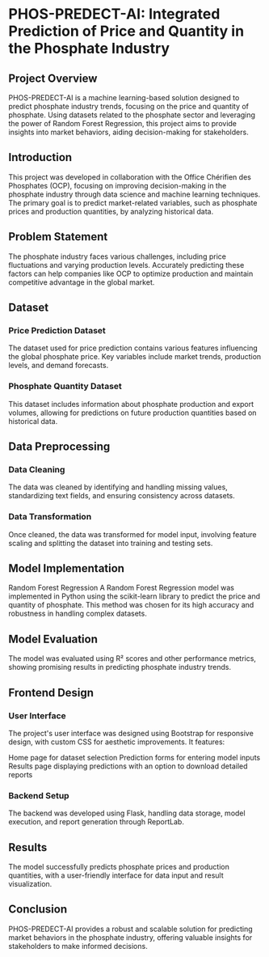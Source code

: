 # PHOS-PREDECT-AI: Integrated Prediction of Price and Quantity in the Phosphate Industry
## Project Overview
PHOS-PREDECT-AI is a machine learning-based solution designed to predict phosphate industry trends, focusing on the price and quantity of phosphate. Using datasets related to the phosphate sector and leveraging the power of Random Forest Regression, this project aims to provide insights into market behaviors, aiding decision-making for stakeholders.



## Introduction
This project was developed in collaboration with the Office Chérifien des Phosphates (OCP), focusing on improving decision-making in the phosphate industry through data science and machine learning techniques. The primary goal is to predict market-related variables, such as phosphate prices and production quantities, by analyzing historical data.

## Problem Statement
The phosphate industry faces various challenges, including price fluctuations and varying production levels. Accurately predicting these factors can help companies like OCP to optimize production and maintain competitive advantage in the global market.

## Dataset
### Price Prediction Dataset
The dataset used for price prediction contains various features influencing the global phosphate price. Key variables include market trends, production levels, and demand forecasts.

### Phosphate Quantity Dataset
This dataset includes information about phosphate production and export volumes, allowing for predictions on future production quantities based on historical data.

## Data Preprocessing
### Data Cleaning
The data was cleaned by identifying and handling missing values, standardizing text fields, and ensuring consistency across datasets.

### Data Transformation
Once cleaned, the data was transformed for model input, involving feature scaling and splitting the dataset into training and testing sets.

## Model Implementation
Random Forest Regression
A Random Forest Regression model was implemented in Python using the scikit-learn library to predict the price and quantity of phosphate. This method was chosen for its high accuracy and robustness in handling complex datasets.

## Model Evaluation
The model was evaluated using R² scores and other performance metrics, showing promising results in predicting phosphate industry trends.

## Frontend Design
### User Interface
The project's user interface was designed using Bootstrap for responsive design, with custom CSS for aesthetic improvements. It features:

Home page for dataset selection
Prediction forms for entering model inputs
Results page displaying predictions with an option to download detailed reports
### Backend Setup
The backend was developed using Flask, handling data storage, model execution, and report generation through ReportLab.

## Results
The model successfully predicts phosphate prices and production quantities, with a user-friendly interface for data input and result visualization.

## Conclusion
PHOS-PREDECT-AI provides a robust and scalable solution for predicting market behaviors in the phosphate industry, offering valuable insights for stakeholders to make informed decisions.
